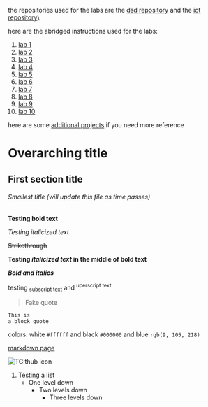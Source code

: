 the repositories used for the labs are the [dsd repository](https://github.com/kevinwlu/dsd) and the [iot repository](https://github.com/kevinwlu/iot)\

here are the abridged instructions used for the labs:
1. [lab 1](https://docs.google.com/presentation/d/1Uh1TXoYzjnceXi6R4fjWkOPfbCHY4uNWmRdT_rICJ2c/edit#slide=id.g1c5b58de06b_0_0)
2. [lab 2](https://docs.google.com/presentation/d/1Q7mT4uKBsrwoN9vUQ16G_DVsxvoeXVz9X-wufzpt1m4/edit#slide=id.gf0da5ec268_1_0)
3. [lab 3](https://docs.google.com/presentation/d/1xiEvUE-jEBfzjii-egaJDa2-X8TgDXZcqa2o6Ssakto/edit#slide=id.gf0db9badd8_0_0)
4. [lab 4](https://docs.google.com/presentation/d/1BQ9d0ZyjfMNBwducPZR1NMWj0qJrTKf6XpInYHuRyhw/edit#slide=id.gf7f8d1f46d_0_0)
5. [lab 5](https://docs.google.com/presentation/d/1iCgARa2jhI0NOApFmR5njWCQ7CySHaB73SidghybsQ0/edit#slide=id.gf32032e6b3_0_0)
6. [lab 6](https://docs.google.com/presentation/d/1J-EJNEV122MiwN1IBOQu3HJj3LjyDt5i6WKwBo6FmzQ/edit#slide=id.g6401cb6323_0_0)
7. [lab 7](https://docs.google.com/presentation/d/1FoHPAkNGEAD7UvCQMPt411jia_23rKTWLXPbUZwykVc/edit#slide=id.gfadf68d6f3_0_0)
8. [lab 8](https://docs.google.com/presentation/d/1PZ5Y6eWRJsziN-3bcdnjVsJdStP4PqSmfKIkW54-p3Y/edit#slide=id.gfcfa2bd477_0_0)
9. [lab 9](https://docs.google.com/presentation/d/1Tw-yd9MB7jS9-2BuIQ1j_0p2jk3b3DL2yqjNIA_4fm8/edit#slide=id.gfcf8466d9f_0_0)
10. [lab 10](https://docs.google.com/presentation/d/1PoPRIQ1phKxwPFS8jQjqEyGUThd3zaEeqaHt_Y151us/edit#slide=id.gfa31ccf571_0_0)

here are some [additional projects](https://sites.google.com/view/ece322/projects) if you need more reference

# Overarching title
## First section title
###### Smallest title (will update this file as time passes)

**Testing bold text**

*Testing italicized text*

~~Strikethrough~~

**Testing _italicized text_ in the middle of bold text**

***Bold and italics***

testing <sub> subscript text</sub> and <sup>uperscript text</sup>

> Fake quote

```
This is
a block quote
```

colors: white `#ffffff` and black `#000000` and blue `rgb(9, 105, 218)`

[markdown page](https://docs.github.com/en/get-started/writing-on-github/getting-started-with-writing-and-formatting-on-github/basic-writing-and-formatting-syntax)

![TGithub icon](https://github.githubassets.com/images/modules/logos_page/GitHub-Mark.png)

1. Testing a list
   - One level down
     * Two levels down
        + Three levels down
